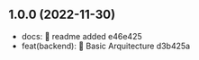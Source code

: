 ## 1.0.0 (2022-11-30)

* docs: :memo: readme added e46e425
* feat(backend): :tada: Basic Arquitecture d3b425a



